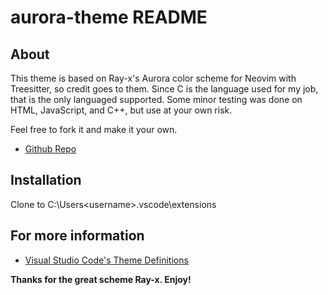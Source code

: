 # aurora-theme README

## About

  This theme is based on Ray-x's Aurora color scheme for Neovim with Treesitter, so credit goes to them.
  Since C is the language used for my job, that is the only languaged supported. Some minor testing was
  done on HTML, JavaScript, and C++, but use at your own risk.

  Feel free to fork it and make it your own.
  * [Github Repo](https://github.com/walt-wood/aurora-theme)

## Installation

  Clone to C:\Users\<username>\.vscode\extensions

## For more information

  * [Visual Studio Code's Theme Definitions](https://code.visualstudio.com/api/references/theme-color#text-colors)

**Thanks for the great scheme Ray-x. Enjoy!**
